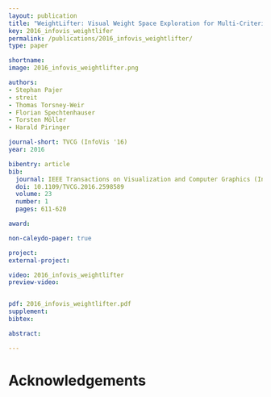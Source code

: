 ```yaml
---
layout: publication
title: "WeightLifter: Visual Weight Space Exploration for Multi-Criteria Decision Making"
key: 2016_infovis_weightlifer
permalink: /publications/2016_infovis_weightlifter/
type: paper

shortname:
image: 2016_infovis_weightlifter.png

authors:
- Stephan Pajer
- streit
- Thomas Torsney-Weir
- Florian Spechtenhauser
- Torsten Möller
- Harald Piringer

journal-short: TVCG (InfoVis '16)
year: 2016

bibentry: article
bib:
  journal: IEEE Transactions on Visualization and Computer Graphics (InfoVis '16)
  doi: 10.1109/TVCG.2016.2598589
  volume: 23
  number: 1
  pages: 611-620

award:

non-caleydo-paper: true

project: 
external-project: 

video: 2016_infovis_weightlifter
preview-video:


pdf: 2016_infovis_weightlifter.pdf
supplement:
bibtex:

abstract: 

---
```


# Acknowledgements
